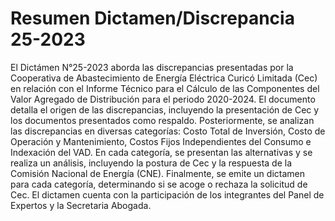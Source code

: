 # Resumen Dictamen/Discrepancia 25-2023
El Dictámen N°25-2023 aborda las discrepancias presentadas por la Cooperativa de Abastecimiento de Energía Eléctrica Curicó Limitada (Cec) en relación con el Informe Técnico para el Cálculo de las Componentes del Valor Agregado de Distribución para el periodo 2020-2024. El documento detalla el origen de las discrepancias, incluyendo la presentación de Cec y los documentos presentados como respaldo. Posteriormente, se analizan las discrepancias en diversas categorías: Costo Total de Inversión, Costo de Operación y Mantenimiento, Costos Fijos Independientes del Consumo e Indexación del VAD. En cada categoría, se presentan las alternativas y se realiza un análisis, incluyendo la postura de Cec y la respuesta de la Comisión Nacional de Energía (CNE). Finalmente, se emite un dictamen para cada categoría, determinando si se acoge o rechaza la solicitud de Cec. El dictamen cuenta con la participación de los integrantes del Panel de Expertos y la Secretaria Abogada.
